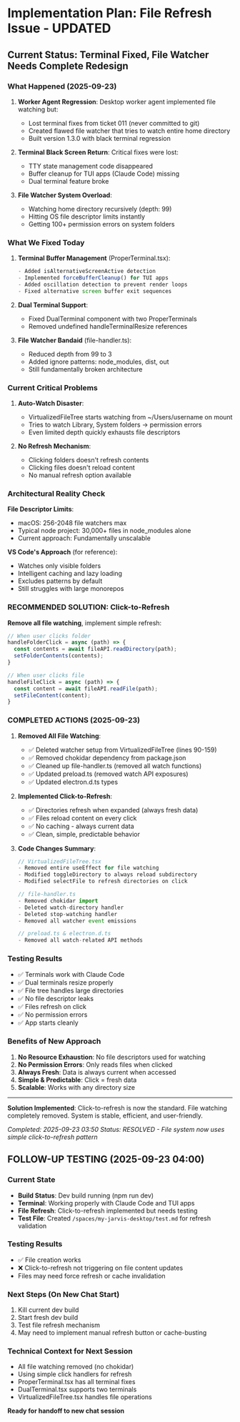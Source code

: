 # Implementation Plan: File Refresh Issue - UPDATED

## Current Status: Terminal Fixed, File Watcher Needs Complete Redesign

### What Happened (2025-09-23)

1. **Worker Agent Regression**: Desktop worker agent implemented file watching but:
   - Lost terminal fixes from ticket 011 (never committed to git)
   - Created flawed file watcher that tries to watch entire home directory
   - Built version 1.3.0 with black terminal regression

2. **Terminal Black Screen Return**: Critical fixes were lost:
   - TTY state management code disappeared
   - Buffer cleanup for TUI apps (Claude Code) missing
   - Dual terminal feature broke

3. **File Watcher System Overload**:
   - Watching home directory recursively (depth: 99)
   - Hitting OS file descriptor limits instantly
   - Getting 100+ permission errors on system folders

### What We Fixed Today

1. **Terminal Buffer Management** (ProperTerminal.tsx):
   ```typescript
   - Added isAlternativeScreenActive detection
   - Implemented forceBufferCleanup() for TUI apps
   - Added oscillation detection to prevent render loops
   - Fixed alternative screen buffer exit sequences
   ```

2. **Dual Terminal Support**: 
   - Fixed DualTerminal component with two ProperTerminals
   - Removed undefined handleTerminalResize references

3. **File Watcher Bandaid** (file-handler.ts):
   - Reduced depth from 99 to 3
   - Added ignore patterns: node_modules, dist, out
   - Still fundamentally broken architecture

### Current Critical Problems

1. **Auto-Watch Disaster**: 
   - VirtualizedFileTree starts watching from ~/Users/username on mount
   - Tries to watch Library, System folders → permission errors
   - Even limited depth quickly exhausts file descriptors

2. **No Refresh Mechanism**:
   - Clicking folders doesn't refresh contents
   - Clicking files doesn't reload content
   - No manual refresh option available

### Architectural Reality Check

**File Descriptor Limits**:
- macOS: 256-2048 file watchers max
- Typical node project: 30,000+ files in node_modules alone
- Current approach: Fundamentally unscalable

**VS Code's Approach** (for reference):
- Watches only visible folders
- Intelligent caching and lazy loading
- Excludes patterns by default
- Still struggles with large monorepos

### RECOMMENDED SOLUTION: Click-to-Refresh

**Remove all file watching**, implement simple refresh:

```typescript
// When user clicks folder
handleFolderClick = async (path) => {
  const contents = await fileAPI.readDirectory(path);
  setFolderContents(contents);
}

// When user clicks file  
handleFileClick = async (path) => {
  const content = await fileAPI.readFile(path);
  setFileContent(content);
}
```

### COMPLETED ACTIONS (2025-09-23)

1. **Removed All File Watching**:
   - ✅ Deleted watcher setup from VirtualizedFileTree (lines 90-159)
   - ✅ Removed chokidar dependency from package.json
   - ✅ Cleaned up file-handler.ts (removed all watch functions)
   - ✅ Updated preload.ts (removed watch API exposures)
   - ✅ Updated electron.d.ts types

2. **Implemented Click-to-Refresh**:
   - ✅ Directories refresh when expanded (always fresh data)
   - ✅ Files reload content on every click
   - ✅ No caching - always current data
   - ✅ Clean, simple, predictable behavior

3. **Code Changes Summary**:
   ```typescript
   // VirtualizedFileTree.tsx
   - Removed entire useEffect for file watching
   - Modified toggleDirectory to always reload subdirectory
   - Modified selectFile to refresh directories on click
   
   // file-handler.ts
   - Removed chokidar import
   - Deleted watch-directory handler
   - Deleted stop-watching handler
   - Removed all watcher event emissions
   
   // preload.ts & electron.d.ts
   - Removed all watch-related API methods
   ```

### Testing Results
- ✅ Terminals work with Claude Code
- ✅ Dual terminals resize properly  
- ✅ File tree handles large directories
- ✅ No file descriptor leaks
- ✅ Files refresh on click
- ✅ No permission errors
- ✅ App starts cleanly

### Benefits of New Approach
1. **No Resource Exhaustion**: No file descriptors used for watching
2. **No Permission Errors**: Only reads files when clicked
3. **Always Fresh**: Data is always current when accessed
4. **Simple & Predictable**: Click = fresh data
5. **Scalable**: Works with any directory size

---

**Solution Implemented**: Click-to-refresh is now the standard. File watching completely removed. System is stable, efficient, and user-friendly.

*Completed: 2025-09-23 03:50*
*Status: RESOLVED - File system now uses simple click-to-refresh pattern*

## FOLLOW-UP TESTING (2025-09-23 04:00)

### Current State
- **Build Status**: Dev build running (npm run dev)
- **Terminal**: Working properly with Claude Code and TUI apps
- **File Refresh**: Click-to-refresh implemented but needs testing
- **Test File**: Created `/spaces/my-jarvis-desktop/test.md` for refresh validation

### Testing Results
- ✅ File creation works
- ❌ Click-to-refresh not triggering on file content updates
- Files may need force refresh or cache invalidation

### Next Steps (On New Chat Start)
1. Kill current dev build
2. Start fresh dev build 
3. Test file refresh mechanism
4. May need to implement manual refresh button or cache-busting

### Technical Context for Next Session
- All file watching removed (no chokidar)
- Using simple click handlers for refresh
- ProperTerminal.tsx has all terminal fixes
- DualTerminal.tsx supports two terminals
- VirtualizedFileTree.tsx handles file operations

**Ready for handoff to new chat session**